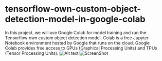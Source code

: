 # tensorflow-own-custom-object-detection-model-in-google-colab
In this project, we will use Google Colab for model training and run the Tensorflow own custom object detection model. Colab is a free Jupyter Notebook environment hosted by Google that runs on the cloud. Google Colab provides free access to GPUs (Graphical Processing Units) and TPUs (Tensor Processing Units).
![Alt text]()
![ScreenShot](https://github.com/thyagarajank/tensorflow-own-custom-object-detection-model-in-google-colab/tree/main/sample-img"screenshot")
